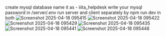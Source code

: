 create mysql database name it as - iiita_helpdesk
write your mysql password in /server/.env 
run server and client separately by npm run dev in both
![Screenshot 2025-04-18 095415](https://github.com/user-attachments/assets/50ea5c13-6a1e-4b96-a3ff-020e4eb772e2)
![Screenshot 2025-04-18 095422](https://github.com/user-attachments/assets/e43386e6-4250-4687-8509-0cd4c751d9a1)
![Screenshot 2025-04-18 095429](https://github.com/user-attachments/assets/abe7a977-a549-4b78-b9ee-2d9b086b5867)
![Screenshot 2025-04-18 095435](https://github.com/user-attachments/assets/0ef08af7-e2a3-490b-bacc-38a126094bc5)
![Screenshot 2025-04-18 095441](https://github.com/user-attachments/assets/ddb99d38-ef8e-422e-b29f-638358a2989d)
![Screenshot 2025-04-18 095448](https://github.com/user-attachments/assets/02b39f05-434f-49ac-a276-74919784eedd)
